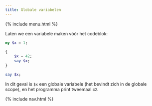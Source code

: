 ```yaml
---
title: Globale variabelen
---
```


{% include menu.html %}

Laten we een variabele maken vóór het codeblok:

```raku
my $x = 1;

{
    $x = 42;
    say $x;
}

say $x;
```

In dit geval is `$x` een globale variabele (het bevindt zich in de globale scope), en het programma print tweemaal `42`.

{% include nav.html %}